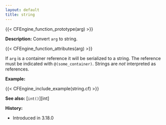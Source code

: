 ```yaml
---
layout: default
title: string
---
```


{{< CFEngine_function_prototype(arg) >}}

**Description:** Convert `arg` to string.

{{< CFEngine_function_attributes(arg) >}}

If `arg` is a container reference it will be serialized to a string.
The reference must be indicated with `@(some_container)`.
Strings are *not* interpreted as references.

**Example:**

{{< CFEngine_include_example(string.cf) >}}

**See also:** [`int()`][int]

**History:**

* Introduced in 3.18.0
